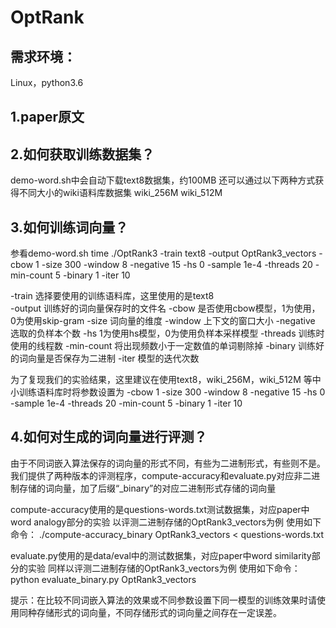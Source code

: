 # OptRank

需求环境：
---------
Linux，python3.6

1.paper原文
------

2.如何获取训练数据集？
------
  demo-word.sh中会自动下载text8数据集，约100MB
  还可以通过以下两种方式获得不同大小的wiki语料库数据集
  wiki_256M
  wiki_512M

3.如何训练词向量？
------
  参看demo-word.sh
  time ./OptRank3 -train text8 -output OptRank3_vectors -cbow 1 -size 300 -window 8 -negative 15 -hs 0 -sample 1e-4 -threads 20 -min-count 5 -binary 1 -iter 10

  -train        选择要使用的训练语料库，这里使用的是text8 <br>
  -output       训练好的词向量保存时的文件名
  -cbow         是否使用cbow模型，1为使用，0为使用skip-gram
  -size         词向量的维度
  -window       上下文的窗口大小
  -negative     选取的负样本个数
  -hs           1为使用hs模型，0为使用负样本采样模型
  -threads      训练时使用的线程数
  -min-count    将出现频数小于一定数值的单词剔除掉
  -binary       训练好的词向量是否保存为二进制
  -iter         模型的迭代次数

  为了复现我们的实验结果，这里建议在使用text8，wiki_256M，wiki_512M 等中小训练语料库时将参数设置为
  -cbow 1 -size 300 -window 8 -negative 15 -hs 0 -sample 1e-4 -threads 20 -min-count 5 -binary 1 -iter 10

4.如何对生成的词向量进行评测？
-------
  由于不同词嵌入算法保存的词向量的形式不同，有些为二进制形式，有些则不是。我们提供了两种版本的评测程序，compute-accuracy和evaluate.py对应非二进制存储的词向量，加了后缀“_binary”的对应二进制形式存储的词向量

  compute-accuracy使用的是questions-words.txt测试数据集，对应paper中word analogy部分的实验
  以评测二进制存储的OptRank3_vectors为例
  使用如下命令：  ./compute-accuracy_binary OptRank3_vectors < questions-words.txt

  evaluate.py使用的是data/eval中的测试数据集，对应paper中word similarity部分的实验
  同样以评测二进制存储的OptRank3_vectors为例
  使用如下命令：   python evaluate_binary.py OptRank3_vectors 

  提示：在比较不同词嵌入算法的效果或不同参数设置下同一模型的训练效果时请使用同种存储形式的词向量，不同存储形式的词向量之间存在一定误差。

